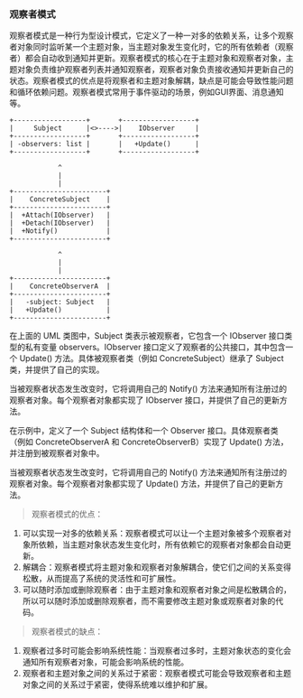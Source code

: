 ### 观察者模式

观察者模式是一种行为型设计模式，它定义了一种一对多的依赖关系，让多个观察者对象同时监听某一个主题对象，当主题对象发生变化时，它的所有依赖者（观察者）都会自动收到通知并更新。观察者模式的核心在于主题对象和观察者对象，主题对象负责维护观察者列表并通知观察者，观察者对象负责接收通知并更新自己的状态。观察者模式的优点是将观察者和主题对象解耦，缺点是可能会导致性能问题和循环依赖问题。观察者模式常用于事件驱动的场景，例如GUI界面、消息通知等。


```
+------------------+       +------------------+
|     Subject      |<>---->|    IObserver     |
+------------------+       +------------------+
| -observers: list |       |   +Update()      |
+------------------+       +------------------+

            ^
            |
            |
+-----------------------+
|    ConcreteSubject    |
+-----------------------+
|  +Attach(IObserver)   |
|  +Detach(IObserver)   |
|  +Notify()            |
+-----------------------+

            ^
            |
            |
+-----------------------+
|    ConcreteObserverA  |
+-----------------------+
|   -subject: Subject   |
|   +Update()           |
+-----------------------+
```

在上面的 UML 类图中，Subject 类表示被观察者，它包含一个 IObserver 接口类型的私有变量 observers。IObserver 接口定义了观察者的公共接口，其中包含一个 Update() 方法。具体被观察者类（例如 ConcreteSubject）继承了 Subject 类，并提供了自己的实现。

当被观察者状态发生改变时，它将调用自己的 Notify() 方法来通知所有注册过的观察者对象。每个观察者对象都实现了 IObserver 接口，并提供了自己的更新方法。

在示例中，定义了一个 Subject 结构体和一个 Observer 接口。具体观察者类（例如 ConcreteObserverA 和 ConcreteObserverB）实现了 Update() 方法，并注册到被观察者对象中。

当被观察者状态发生改变时，它将调用自己的 Notify() 方法来通知所有注册过的观察者对象。每个观察者对象都实现了 Update() 方法，并提供了自己的更新方法。

> 观察者模式的优点：
1. 可以实现一对多的依赖关系：观察者模式可以让一个主题对象被多个观察者对象所依赖，当主题对象状态发生变化时，所有依赖它的观察者对象都会自动更新。 
2. 解耦合：观察者模式将主题对象和观察者对象解耦合，使它们之间的关系变得松散，从而提高了系统的灵活性和可扩展性。 
3. 可以随时添加或删除观察者：由于主题对象和观察者对象之间是松散耦合的，所以可以随时添加或删除观察者，而不需要修改主题对象或观察者对象的代码。
> 观察者模式的缺点：
1. 观察者过多时可能会影响系统性能：当观察者过多时，主题对象状态的变化会通知所有观察者对象，可能会影响系统的性能。 
2. 观察者和主题对象之间的关系过于紧密：观察者模式可能会导致观察者和主题对象之间的关系过于紧密，使得系统难以维护和扩展。
